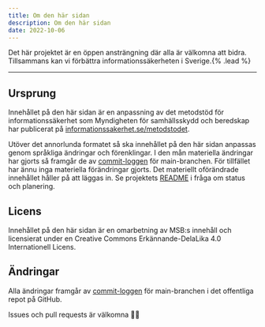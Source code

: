 ```yaml
---
title: Om den här sidan
description: Om den här sidan
date: 2022-10-06
---
```


Det här projektet är en öppen ansträngning där alla är välkomna att bidra. Tillsammans kan vi förbättra informationssäkerheten i Sverige.{% .lead %}

---

## Ursprung

Innehållet på den här sidan är en anpassning av det metodstöd för informationssäkerhet som Myndigheten för samhällsskydd och beredskap har publicerat på [informationssakerhet.se/metodstodet](https://www.informationssakerhet.se/metodstodet/).

Utöver det annorlunda formatet så ska innehållet på den här sidan anpassas genom språkliga ändringar och förenklingar. I den mån materiella ändringar har gjorts så framgår de av [commit-loggen](https://github.com/carlgleisner/infosec-wiki/commits/main) för main-branchen. För tillfället har ännu inga materiella förändringar gjorts. Det materiellt oförändrade innehållet håller på att läggas in. Se projektets [README](https://github.com/carlgleisner/infosec-wiki) i fråga om status och planering.

## Licens

Innehållet på den här sidan är en omarbetning av MSB:s innehåll och licensierat under en Creative Commons Erkännande-DelaLika 4.0 Internationell Licens.

## Ändringar

Alla ändringar framgår av [commit-loggen](https://github.com/carlgleisner/infosec-wiki/commits/main) för main-branchen i det offentliga repot på GitHub.

Issues och pull requests är välkomna 👋🏻
